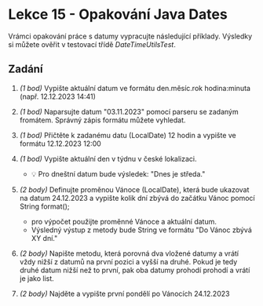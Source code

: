 # Lekce 15 - Opakování Java Dates

Vrámci opakování práce s datumy vypracujte následující příklady. Výsledky si můžete ověřit v testovací třídě *DateTimeUtilsTest*.

## Zadání
 1) *(1 bod)* Vypište aktuální datum ve formátu den.měsíc.rok hodina:minuta (např. 12.12.2023 14:41)
 2) *(1 bod)* Naparsujte datum "03.11.2023" pomocí parseru se zadaným fromátem. Správný zápis formátu můžete vyhledat.
 3) *(1 bod)* Přičtěte k zadanému datu (LocalDate) 12 hodin a vypište ve formátu 12.12.2023 12:00
 4) *(1 bod)* Vypište aktuální den v týdnu v české lokalizaci.
    * :bulb: Pro dneštní datum bude výsledek: "Dnes je středa."
 5) *(2 body)* Definujte proměnou Vánoce (LocalDate), která bude ukazovat na datum 24.12.2023 a vypište kolik dní zbývá do začátku Vánoc pomocí String format();

    * pro výpočet použijte proměnné Vánoce a aktuální datum.
    * Výsledný výstup z metody bude String ve formátu "Do Vánoc zbývá XY dní."

 6) *(2 body)* Napište metodu, která porovná dva vložené datumy a vrátí vždy nižší z datumů na první pozici a vyšší na druhé. Pokud je tedy druhé datum nižší než to první, pak oba datumy prohodí prohodí a vrátí je jako list.
 7) *(2 body)* Najděte a vypište první pondělí po Vánocích 24.12.2023

